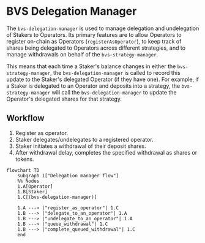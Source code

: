 # BVS Delegation Manager

The `bvs-delegation-manager` is used to manage delegation and undelegation of Stakers to Operators.
Its primary features are to allow Operators to register on-chain as Operators (`registerAsOperator`),
to keep track of shares being delegated to Operators across different strategies,
and to manage withdrawals on behalf of the `bvs-strategy-manager`.

This means that each time a Staker's balance changes in either the `bvs-strategy-manager`,
the `bvs-delegation-manager` is called to record this update to the Staker's delegated Operator (if they have one).
For example, if a Staker is delegated to an Operator and deposits into a strategy, the `bvs-strategy-manager`
will call the `bvs-delegation-manager` to update the Operator's delegated shares for that strategy.

## Workflow

1. Register as operator.
2. Staker delegates/undelegates to a registered operator.
3. Staker initiates a withdrawal of their deposit shares.
4. After withdrawal delay, completes the specified withdrawal as shares or tokens.

```mermaid
flowchart TD
    subgraph 1["Delegation manager flow"]
    %% Nodes
    1.A[Operator]
    1.B[Staker]
    1.C[(bvs-delegation-manager)]

    1.A ---> |"register_as_operator"| 1.C
    1.B ---> |"delegate_to_an_operator"| 1.A
    1.B ---> |"undelegate_to_an_operator"| 1.A
    1.B ---> |"queue_withdrawal"| 1.C
    1.B ---> |"complete_queued_withdrawal"| 1.C
    end
```
